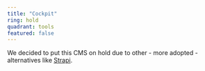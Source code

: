 ```yaml
---
title: "Cockpit"
ring: hold
quadrant: tools
featured: false
---
```


We decided to put this CMS on hold due to other - more adopted - alternatives like [Strapi](/tools/strapi/).